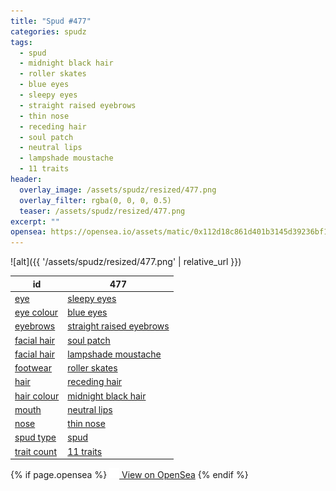 ```yaml
---
title: "Spud #477"
categories: spudz
tags:
  - spud
  - midnight black hair
  - roller skates
  - blue eyes
  - sleepy eyes
  - straight raised eyebrows
  - thin nose
  - receding hair
  - soul patch
  - neutral lips
  - lampshade moustache
  - 11 traits
header:
  overlay_image: /assets/spudz/resized/477.png
  overlay_filter: rgba(0, 0, 0, 0.5)
  teaser: /assets/spudz/resized/477.png
excerpt: ""
opensea: https://opensea.io/assets/matic/0x112d18c861d401b3145d39236bf149f01e18beed/477
---
```

![alt]({{ '/assets/spudz/resized/477.png' | relative_url }})

| id | 477 |
|-|-|
| <a href="/traits/eye/#trait-type">eye</a> | <a href="/traits/eye/sleepy-eyes/1/#trait">sleepy eyes</a> |
| <a href="/traits/eye-colour/#trait-type">eye colour</a> | <a href="/traits/eye-colour/blue-eyes/1/#trait">blue eyes</a> |
| <a href="/traits/eyebrows/#trait-type">eyebrows</a> | <a href="/traits/eyebrows/straight-raised-eyebrows/1/#trait">straight raised eyebrows</a> |
| <a href="/traits/facial-hair/#trait-type">facial hair</a> | <a href="/traits/facial-hair/soul-patch/1/#trait">soul patch</a> |
| <a href="/traits/facial-hair/#trait-type">facial hair</a> | <a href="/traits/facial-hair/lampshade-moustache/1/#trait">lampshade moustache</a> |
| <a href="/traits/footwear/#trait-type">footwear</a> | <a href="/traits/footwear/roller-skates/1/#trait">roller skates</a> |
| <a href="/traits/hair/#trait-type">hair</a> | <a href="/traits/hair/receding-hair/1/#trait">receding hair</a> |
| <a href="/traits/hair-colour/#trait-type">hair colour</a> | <a href="/traits/hair-colour/midnight-black-hair/1/#trait">midnight black hair</a> |
| <a href="/traits/mouth/#trait-type">mouth</a> | <a href="/traits/mouth/neutral-lips/1/#trait">neutral lips</a> |
| <a href="/traits/nose/#trait-type">nose</a> | <a href="/traits/nose/thin-nose/1/#trait">thin nose</a> |
| <a href="/traits/spud-type/#trait-type">spud type</a> | <a href="/traits/spud-type/spud/1/#trait">spud</a> |
| <a href="/traits/trait-count/#trait-type">trait count</a> | <a href="/traits/trait-count/11-traits/1/#trait">11 traits</a> |

{% if page.opensea %}
<a href="{{page.opensea}}" class="btn btn--info" onclick="window.open(this.href, '_blank'); return false;"><img src="/assets/images/opensea.svg" width="16px"><span>  View on OpenSea</span></a>
{% endif %}
